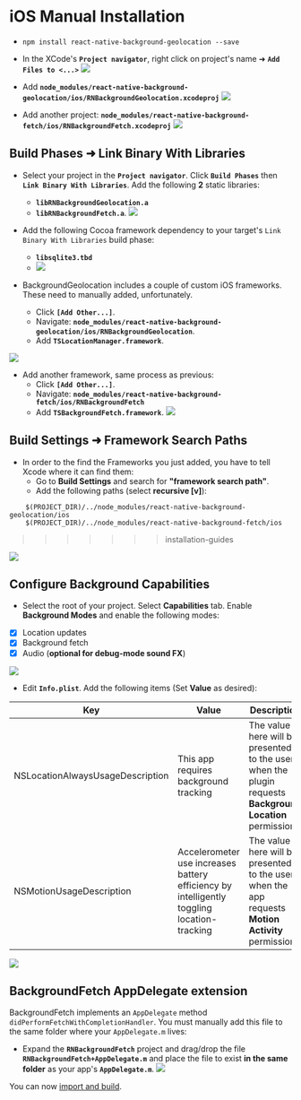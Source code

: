 
# iOS Manual Installation

- `npm install react-native-background-geolocation --save`

- In the XCode's **`Project navigator`**, right click on project's name ➜ **`Add Files to <...>`**
![](https://www.dropbox.com/s/nmih1sc9hgygpvu/react-native-background-geolocation-install-1.png?dl=1)

- Add **`node_modules/react-native-background-geolocation/ios/RNBackgroundGeolocation.xcodeproj`** 
![](https://www.dropbox.com/s/5rscl79kbrctouq/react-native-background-geolocation-install-2.png?dl=1)

- Add another project:  **`node_modules/react-native-background-fetch/ios/RNBackgroundFetch.xcodeproj`** 
![](https://dl.dropboxusercontent.com/u/2319755/react-native-background-fetch/INSTALL/step3.png?dl=1)

## Build Phases ➜ Link Binary With Libraries

- Select your project in the **`Project navigator`**. Click **`Build Phases`** then **`Link Binary With Libraries`**. Add the following **2** static libraries: 
    - **`libRNBackgroundGeolocation.a`**
    - **`libRNBackgroundFetch.a`**.
![](https://www.dropbox.com/s/qky6jxaogngiaor/Screenshot%202016-09-22%2012.04.28.png?dl=1)

- Add the following Cocoa framework dependency to your target's `Link Binary With Libraries` build phase:
    - **`libsqlite3.tbd`**
    - ![](https://www.dropbox.com/s/ael6c66br8m4kzt/Screenshot%202016-09-22%2010.03.56.png?dl=1)

- BackgroundGeolocation includes a couple of custom iOS frameworks.  These need to manually added, unfortunately.
    - Click **`[Add Other...]`**.  
    - Navigate: **`node_modules/react-native-background-geolocation/ios/RNBackgroundGeolocation`**.  
    - Add **`TSLocationManager.framework`**. 

![](https://www.dropbox.com/s/momp8ghaotc3x8l/react-native-background-geolocation-install-4.png?dl=1)

- Add another framework, same process as previous: 
    - Click **`[Add Other...]`**. 
    - Navigate: **`node_modules/react-native-background-fetch/ios/RNBackgroundFetch`**
    - Add **`TSBackgroundFetch.framework`**.
![](https://dl.dropboxusercontent.com/u/2319755/react-native-background-fetch/INSTALL/step5.png?dl=1)

## Build Settings ➜ Framework Search Paths

- In order to the find the Frameworks you just added, you have to tell Xcode where it can find them:  
    - Go to **Build Settings** and search for **"framework search path"**.
    - Add the following paths (select **recursive [v]**): 

```
    $(PROJECT_DIR)/../node_modules/react-native-background-geolocation/ios
    $(PROJECT_DIR)/../node_modules/react-native-background-fetch/ios
```
>>>>>>> installation-guides

![](https://www.dropbox.com/s/6hwo0mk10q2dk71/Screenshot%202016-09-22%2008.49.04.png?dl=1)

## Configure Background Capabilities

- Select the root of your project.  Select **Capabilities** tab.  Enable **Background Modes** and enable the following modes:

- [x] Location updates
- [x] Background fetch
- [x] Audio (**optional for debug-mode sound FX**)

![](https://www.dropbox.com/s/a4xieyd0h38xklu/Screenshot%202016-09-22%2008.12.51.png?dl=1)

- Edit **`Info.plist`**.  Add the following items (Set **Value** as desired): 

| Key | Value | Description |
|---|---|---|
| NSLocationAlwaysUsageDescription | This app requires background tracking | The value here will be presented to the user when the plugin requests **Background Location** permission | 
| NSMotionUsageDescription | Accelerometer use increases battery efficiency by intelligently toggling location-tracking | The value here will be presented to the user when the app requests **Motion Activity** permission.|

![](https://www.dropbox.com/s/j7udsab7brlj4yk/Screenshot%202016-09-22%2008.33.53.png?dl=1)

## BackgroundFetch AppDelegate extension

BackgroundFetch implements an `AppDelegate` method `didPerformFetchWithCompletionHandler`.  You must manually add this file to the same folder where your `AppDelegate.m` lives:

- Expand the **`RNBackgroundFetch`** project and drag/drop the file **`RNBackgroundFetch+AppDelegate.m`** and place the file to exist **in the same folder** as your app's **`AppDelegate.m`**.
![](https://dl.dropboxusercontent.com/u/2319755/react-native-background-fetch/INSTALL/step7.png?dl=1)

You can now [import and build](../README.md#example).
